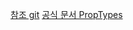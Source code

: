 [참조 git](https://github.com/jsx-eslint/eslint-plugin-react/blob/master/docs/rules/prop-types.md)
[공식 문서 PropTypes](https://ko.legacy.reactjs.org/docs/typechecking-with-proptypes.html)
